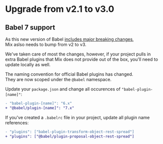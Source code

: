 # Upgrade from v2.1 to v3.0

## Babel 7 support

As this new version of Babel [includes major breaking changes](https://babeljs.io/blog/2018/08/27/7.0.0#major-breaking-changes),  
Mix aslso needs to bump from v2 to v3.

We've taken care of most the changes, however, if your project pulls in extra Babel plugins that Mix does not provide out of the box, you'll need to update locally as well.

The naming convention for official Babel plugins has changed.  
They are now scoped under the `@babel` namespace.  

Update your `package.json` and change all occurences of `"babel-plugin-[name]"`:

```diff
- "babel-plugin-[name]": "6.x"
+ "@babel/plugin-[name]": "7.x"
```

If you've created a `.babelrc` file in your project, update all plugin name references:  

```diff
- "plugins": ["babel-plugin-transform-object-rest-spread"]
+ "plugins": ["@babel/plugin-proposal-object-rest-spread"]
```
